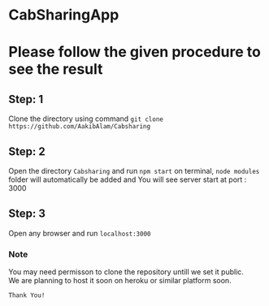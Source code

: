 # CabSharingApp

# Please follow the given procedure to see the result
## Step: 1
  Clone the directory using command `git clone https://github.com/AakibAlam/Cabsharing`
## Step: 2
  Open the directory `Cabsharing` and run `npm start` on terminal, 
  `node modules` folder will automatically be added and
  You will see server start at port : 3000
## Step: 3
   Open any browser and run `localhost:3000`

### Note
 You may need permisson to clone the repository untill we set it public.<br>
 We are planning to host it soon on heroku or similar platform soon.

`Thank You!`
